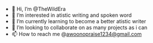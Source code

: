 - 👋 Hi, I’m @TheWildEra
- 👀 I’m interested in atistic writing and spoken word
- 🌱 I’m currently learning to become a better atistic writer 
- 💞️ I’m looking to collaborate on as many projects as i can
- 📫 How to reach me @awoonopraise1234@gmail.com

<!---
TheWildEra/TheWildEra is a ✨ special ✨ repository because its `README.md` (this file) appears on your GitHub profile.
You can click the Preview link to take a look at your changes.
--->
